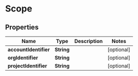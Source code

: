 # Scope

## Properties
Name | Type | Description | Notes
------------ | ------------- | ------------- | -------------
**accountIdentifier** | **String** |  |  [optional]
**orgIdentifier** | **String** |  |  [optional]
**projectIdentifier** | **String** |  |  [optional]
